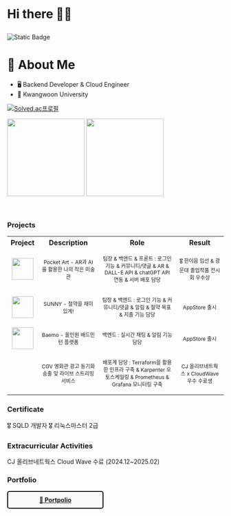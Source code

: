 # <p>Hi there 👋🏻 </p>

![Static Badge](https://img.shields.io/badge/yerim110324%40gmail.com-blue)


# 💬 About Me
- 🖥️ Backend Developer & Cloud Engineer
- 🏫 Kwangwoon University

[![Solved.ac프로필](http://mazassumnida.wtf/api/v2/generate_badge?boj=dpfla159)](https://solved.ac/유저이름)

<p>
  <img height="180em" src="https://github-readme-stats.vercel.app/api?username=EomYerim&show_icons=true&include_all_commits=true&bg_color=30,e96443,904e95&title_color=fff&text_color=fff">
  <img height="180em" src="https://github-readme-stats.vercel.app/api/top-langs/?username=EomYerim&layout=compact&bg_color=30,e96443,904e95&title_color=fff&text_color=fff">
</p>
<br>



<h3>Projects</h3>

<table style="width:100%; text-align:center;">
  <tr>
    <th>Project</th>
    <th>Description</th>
    <th>Role</th>
    <th>Result</th>
  </tr>
  <tr>
    <td>
      <img src="https://github.com/Eom-Ye-rim/Eom-Ye-rim/assets/78583768/e6422103-2f99-40dd-af36-dd73a03f640b" width="50" height="50">
    </td>
    <td>
      <p style="font-size: 12px;">Pocket Art - AR과 AI를 활용한 나의 작은 미술관</p>
    </td>
    <td>
      <p style="font-size: 12px;"> 팀장 & 백엔드 & 프론트 : 로그인 기능 & 커뮤니티/댓글 & AR & DALL-E API & chatGPT API 연동 & 서버 배포 담당 </p>
    </td>
       <td>
      <p style="font-size: 12px;"> 🎖️ 한이음 입선 & 광운대 졸업작품 전시회 우수상 </p>
    </td>
  </tr>
  <tr>
    <td>
      <img src="https://github.com/Eom-Ye-rim/Eom-Ye-rim/assets/78583768/514df46c-de9a-4783-b063-7af811e3164d" width="50" height="50">
    </td>
    <td>
      <p style="font-size: 12px;"> SUNNY - 절약을 재미있게!</p>
    </td>
     <td>
      <p style="font-size: 12px;"> 팀장 & 백엔드 : 로그인 기능 & 커뮤니티/댓글  & 알림  & 절약 목표  & 지출 기능 담당 </p>
    </td>
     <td>
      <p style="font-size: 12px;"> AppStore 출시 </p>
    </td>
  </tr>

  <tr>
    <td>
      <img src="https://github.com/user-attachments/assets/1a60b3a8-64ff-49df-b26a-0f4a0161fe3d" width="50" height="50">
    </td>
    <td>
      <p style="font-size: 12px;">Baemo - 올인원 배드민턴 플랫폼</p>
    </td>
     <td>
      <p style="font-size: 12px;">백엔드 : 실시간 채팅 & 알림 기능 담당</p>
    </td>
     <td>
      <p style="font-size: 12px;">AppStore 출시 </p>
    </td>
  </tr>
   <tr>
    <td>
<!--       <img src="https://github.com/Eom-Ye-rim/Eom-Ye-rim/assets/78583768/514df46c-de9a-4783-b063-7af811e3164d" width="50" height="50"> -->
    </td>
    <td>
      <p style="font-size: 12px;"> CGV 영화관 광고 동기화 송출 및 라이브 스트리밍 서비스</p>
    </td>
     <td>
      <p style="font-size: 12px;"> 배포계 담당 : Terraform을 활용한 인프라 구축 & Karpenter 오토스케일링 & Prometheus & Grafana 모니터링 구축 </p>
    </td>
     <td>
      <p style="font-size: 12px;"> CJ 올리브네트웍스 x CloudWave 우수 수료생</p>
    </td>
  </tr>
</table>

<h3>Certificate</h3>
🎖️ SQLD 개발자
🎖️ 리눅스마스터 2급

<h3>Extracurricular Activities</h3>
CJ 올리브네트웍스 Cloud Wave 수료 (2024.12~2025.02) 

<h3>Portfolio</h3>
<a href="https://rimstudy.notion.site/Hi-I-m-Yerim-12a5a9c7f5e080c9b73cf4ce34298d8a">
    <div style="border: 2px solid #000; padding: 10px; text-align: center; border-radius: 5px; background-color: #f8f9fa; font-weight: bold; width: 200px;">
        📂 Portpolio
    </div>
</a>


